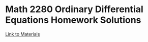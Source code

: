 # Math 2280 Ordinary Differential Equations Homework Solutions

[Link to Materials](../math2280_toc.md)
